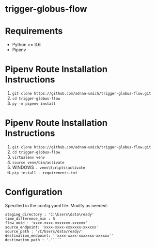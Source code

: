# trigger-globus-flow

# Requirements
* Python >= 3.6
* Pipenv

# Pipenv Route Installation Instructions
1) `git clone https://github.com/adnan-umich/trigger-globus-flow.git`
2) `cd trigger-globus-flow`
3) `py -m pipenv install`

# Pipenv Route Installation Instructions
1) `git clone https://github.com/adnan-umich/trigger-globus-flow.git`
2) `cd trigger-globus-flow`
3) `virtualenv venv`
4) `source venv/bin/activate`
5) WINDOWS `. venv\Scripts\activate`
6) `pip install - requirements.txt`

# Configuration
Specified in the config.yaml file. Modify as needed.
  ```source_directory : 'C:\data'
  staging_directory : 'C:\Users\data\ready'
  time_difference_min : 5
  flow_uuid : 'xxxx-xxxx-xxxxxxx-xxxxxx'
  source_endpoint: 'xxxx-xxxx-xxxxxxx-xxxxxx'
  source_path : '/C/Users/data/ready/'
  destination_endpoint: ''xxxx-xxxx-xxxxxxx-xxxxxx''
  destination_path : '.'````